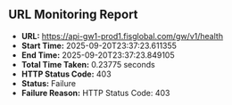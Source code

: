 ## URL Monitoring Report

- **URL:** https://api-gw1-prod1.fisglobal.com/gw/v1/health
- **Start Time:** 2025-09-20T23:37:23.611355
- **End Time:** 2025-09-20T23:37:23.849105
- **Total Time Taken:** 0.23775 seconds
- **HTTP Status Code:** 403
- **Status:** Failure
- **Failure Reason:** HTTP Status Code: 403
